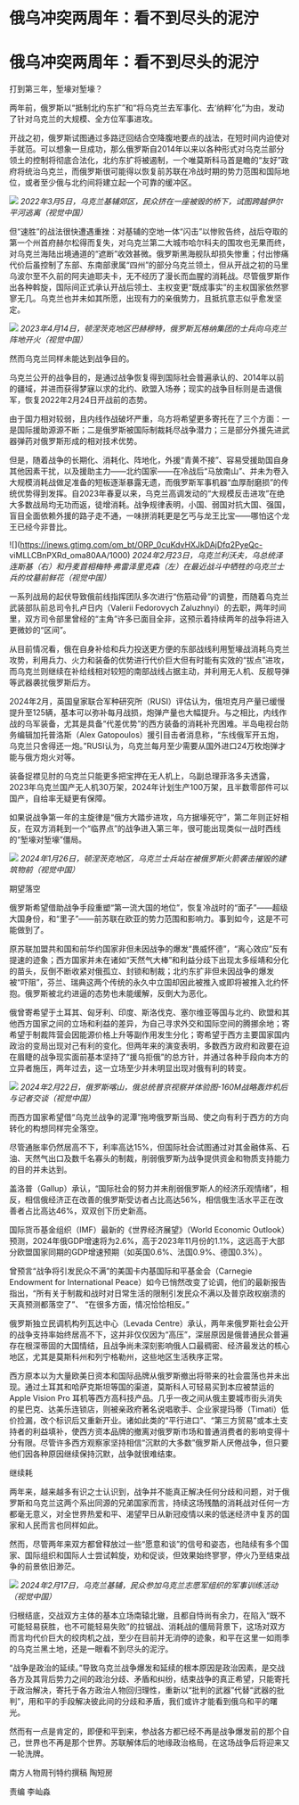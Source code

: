 # 俄乌冲突两周年：看不到尽头的泥泞

# 俄乌冲突两周年：看不到尽头的泥泞

打到第三年，堑壕对堑壕？

两年前，俄罗斯以“抵制北约东扩”和“将乌克兰去军事化、去‘纳粹’化”为由，发动了针对乌克兰的大规模、全方位军事进攻。

开战之初，俄罗斯试图通过多路迂回结合空降腹地要点的战法，在短时间内迫使对手就范。可以想象一旦成功，那么俄罗斯自2014年以来以各种形式对乌克兰部分领土的控制将彻底合法化，北约东扩将被遏制，一个唯莫斯科马首是瞻的“友好”政府将统治乌克兰，而俄罗斯很可能得以恢复前苏联在冷战时期的势力范围和国际地位，或者至少俄与北约间将建立起一个可靠的缓冲区。

![](https://inews.gtimg.com/om_bt/O7DUfWzhyUcrLSWnXDERC8yHAJLEJ8pdsBbvVHM8tomxIAA/1000)
_2022年3月5日，乌克兰基辅郊区，民众挤在一座被毁的桥下，试图跨越伊尔平河逃离（视觉中国）_

但“速胜”的战法很快遭遇重挫：对基辅的空地一体“闪击”以惨败告终，战后夺取的第一个州首府赫尔松得而复失，对乌克兰第二大城市哈尔科夫的围攻也无果而终，对乌克兰海陆出境通道的“遮断”收效甚微。俄罗斯黑海舰队却损失惨重；付出惨痛代价后虽控制了东部、东南部隶属“四州”的部分乌克兰领土，但从开战之初的马里乌波尔至不久前的阿夫迪耶夫卡，无不经历了漫长而血腥的消耗战。尽管俄罗斯作出各种斡旋，国际间正式承认开战后领土、主权变更“既成事实”的主权国家依然寥寥无几。乌克兰也并未如其所愿，出现有力的亲俄势力，且抵抗意志似乎愈发坚定。

![](https://inews.gtimg.com/om_bt/O0fnOwxhBqJEgsoQ5z-8WluTehe19XPBa3SEiMZwcmpRIAA/1000)
_2023年4月14日，顿涅茨克地区巴赫穆特，俄罗斯瓦格纳集团的士兵向乌克兰阵地开火（视觉中国）_

然而乌克兰同样未能达到战争目的。

乌克兰公开的战争目的，是通过战争恢复得到国际社会普遍承认的、2014年以前的疆域，并进而获得梦寐以求的北约、欧盟入场券；现实的战争目标则是击退俄军，恢复2022年2月24日开战前的态势。

由于国力相对较弱，且内线作战破坏严重，乌方将希望更多寄托在了三个方面：一是国际援助源源不断；二是俄罗斯被国际制裁耗尽战争潜力；三是部分外援先进武器弹药对俄罗斯形成的相对技术优势。

但是，随着战争的长期化、消耗化、阵地化，外援“青黄不接”、容易受援助国自身其他因素干扰，以及援助主力——北约国家——在冷战后“马放南山”、并未为卷入大规模消耗战做足准备的短板逐渐暴露无遗，而俄罗斯军事机器“血厚耐磨损”的传统优势得到发挥。自2023年春夏以来，乌克兰高调发动的“大规模反击进攻”在绝大多数战局均无功而返，徒增消耗。战争规律表明，小国、弱国对抗大国、强国，盲目全面依赖外援的路子走不通，一味拼消耗更是乞丐与龙王比宝——哪怕这个龙王已经今非昔比。

![](https://inews.gtimg.com/om_bt/ORP_0cuKdvHXJkDAjDfq2PyeQc-
viMLLCBnPXRd_oma80AA/1000)
_2024年2月23日，乌克兰利沃夫，乌总统泽连斯基（右）和丹麦首相梅特·弗雷泽里克森（左）在最近战斗中牺牲的乌克兰士兵的坟墓前鲜花（视觉中国）_

一系列战局的起伏导致俄前线指挥团队多次进行“伤筋动骨”的调整，而随着乌克兰武装部队前总司令扎卢日内（Valerii Fedorovych
Zaluzhnyi）的去职，两年时间里，双方司令部里曾经的“主角”许多已面目全非，这预示着持续两年的战争将进入更微妙的“区间”。

从目前情况看，俄在自身补给和兵力投送更方便的东部战线利用堑壕战消耗乌克兰攻势，利用兵力、火力和装备的优势进行代价巨大但有时能有实效的“拔点”进攻，而乌克兰则继续在补给线相对较短的南部战线占据主动，并利用无人机、反舰导弹等武器袭扰俄罗斯后方。

2024年2月，英国皇家联合军种研究所（RUSI）评估认为，俄坦克月产量已缓慢提升至125辆，基本可以弥补每月战损，炮弹产量也大幅提升。与之相比，内线作战的乌军装备，尤其是具备“代差优势”的西方装备的消耗补充困难。半岛电视台防务编辑加托普洛斯（Alex
Gatopoulos）援引目击者消息称，“东线俄军开五炮，乌克兰只舍得还一炮。”RUSI认为，乌克兰每月至少需要从国外进口24万枚炮弹才能与俄方炮火对等。

装备捉襟见肘的乌克兰只能更多把宝押在无人机上，乌副总理菲洛多夫透露，2023年乌克兰国产无人机30万架，2024年计划生产100万架，且半数零部件可以国产，自给率无疑更有保障。

如果说战争第一年的主旋律是“俄方大踏步进攻，乌方据壕死守”，第二年则正好相反，在双方消耗到一个“临界点”的战争进入第三年，很可能出现类似一战时西线的“堑壕对堑壕”僵局。

![](https://inews.gtimg.com/om_bt/Ob7AoKbPdCPnl11lyH7zjZRSyAW_VUePwMBwZDz2lEqwwAA/1000)
_2024年1月26日，顿涅茨克地区，乌克兰士兵站在被俄罗斯火箭袭击摧毁的建筑物前（视觉中国）_

期望落空

俄罗斯希望借助战争手段重塑“第一流大国的地位”，恢复冷战时的“面子”——超级大国身份，和“里子”——前苏联在欧亚的势力范围和影响力。事到如今，这是不可能做到了。

原苏联加盟共和国和前华约国家非但未因战争的爆发“畏威怀德”，“离心效应”反有提速的迹象；西方国家并未在诸如“天然气大棒”和利益分歧下出现太多绥靖和分化的苗头，反倒不断收紧对俄孤立、封锁和制裁；北约东扩非但未因战争的爆发被“吓阻”，芬兰、瑞典这两个传统的永久中立国却因此被推入或即将被推入北约怀抱。俄罗斯被北约进逼的态势也未能缓解，反倒大为恶化。

俄曾寄希望于土耳其、匈牙利、印度、斯洛伐克、塞尔维亚等国与北约、欧盟和其他西方国家之间的立场和利益的差异，为自己寻求外交和国际空间的腾挪余地；寄希望于制裁阵营会因能源价格上升等副作用发生分化；寄希望于西方主要国家国内政治的变局出现对己有利的变化。但两年来的演变表明，多数西方政府和政要在迫在眉睫的战争现实面前基本坚持了“援乌拒俄”的总方针，并通过各种手段向本方的立异者施压，两年过去，这一立场至少并未明显出现对俄有利的转变。

![](https://inews.gtimg.com/om_bt/Omn2ceSC7M7ViSWOZPX5gzKVkoWl3NgISQBGe60uLA9YkAA/1000)
_2024年2月22日，俄罗斯喀山，俄总统普京视察并体验图-160M战略轰炸机后与记者交谈（视觉中国）_

而西方国家希望借“乌克兰战争的泥潭”拖垮俄罗斯当局、使之向有利于西方的方向转化的构想同样完全落空。

尽管通胀率仍然居高不下，利率高达15%，但国际社会试图通过对其金融体系、石油、天然气出口及数千名寡头的制裁，削弱俄罗斯为战争提供资金和物质支持能力的目的并未达到。

盖洛普（Gallup）承认，“国际社会的努力并未削弱俄罗斯人的经济乐观情绪”，相反，相信俄经济正在改善的俄罗斯受访者占比高达56%，相信俄生活水平正在改善者占比高达46%，双双创下历史新高。

国际货币基金组织（IMF）最新的《世界经济展望》（World Economic
Outlook）预测，2024年俄GDP增速将为2.6%，高于2023年11月份的1.1%，这远高于大部分欧盟国家同期的GDP增速预期（如英国0.6%、法国0.9%、德国0.3%）。

曾预言“战争将引发民众不满”的美国卡内基国际和平基金会（Carnegie Endowment for International
Peace）如今已悄然改变了论调，他们的最新报告指出，“所有关于制裁和战时对日常生活的限制引发民众不满以及普京政权崩溃的天真预测都落空了”、
“在很多方面，情况恰恰相反。”

俄罗斯独立民调机构列瓦达中心（Levada
Centre）承认，两年来俄罗斯社会公开的战争支持率始终居高不下，这并非仅仅因为“高压”，深层原因是俄普通民众普遍存在根深蒂固的大国情结，且战争尚未深刻影响俄人口最稠密、经济最发达的核心地区，尤其是莫斯科州和列宁格勒州，这些地区生活秩序正常。

西方原本以为大量欧美日资本和国际品牌从俄罗斯撤出将带来的社会震荡也并未出现。通过土耳其和哈萨克斯坦等国的渠道，莫斯科人可轻易买到本应被禁运的Apple
Vision Pro
耳机等西方高科技产品。几乎一夜之间从俄主要城市街头消失的星巴克、达美乐连锁店，则被亲政府著名说唱歌手、企业家提玛蒂（Timati）低价捡漏，改个标识后又重新开业。诸如此类的“平行进口”、“第三方贸易”或本土支持者的利益填补，使西方资本品牌的撤离对俄罗斯市场和普通消费者的影响变得十分有限。尽管许多西方观察家坚持相信“沉默的大多数”俄罗斯人厌倦战争，但只要他们因各种原因继续保持沉默，战争就很难结束。

继续耗

两年来，越来越多有识之士认识到，战争并不能真正解决任何分歧和问题，对于俄罗斯和乌克兰这两个系出同源的兄弟国家而言，持续这场残酷的消耗战对任何一方都毫无意义，对全世界热爱和平、渴望早日从新冠疫情以来的低迷经济中复苏的国家和人民而言也同样如此。

然而，尽管两年来双方都曾释放过一些“愿意和谈”的信号和姿态，也陆续有多个国家、国际组织和国际人士尝试斡旋，劝和促谈，但效果始终寥寥，停火乃至结束战争的前景依旧渺茫。

![](https://inews.gtimg.com/om_bt/OV97zOxfKazWxACVJy4g3DcvLbwZ8Cyo7NXWHBD13A9akAA/1000)
_2024年2月17日，乌克兰基辅，民众参加乌克兰志愿军组织的军事训练活动（视觉中国）_

归根结底，交战双方主体的基本立场南辕北辙，且都自恃尚有余力，在陷入“既不可能轻易获胜，也不可能轻易失败”的拉锯战、消耗战的僵局背景下，这场对双方而言均代价巨大的绞肉机之战，至少在目前并无消停的迹象，和平在这里一如雨季的乌克兰黑土地，还是一眼看不到尽头的泥泞。

“战争是政治的延续。”导致乌克兰战争爆发和延续的根本原因是政治因素，是交战各方及其背后势力之间的政治分歧、矛盾和纠纷，结束战争的真正希望，只能寄托于政治解决，寄托于各方政治人物回归理性，重新以“批判的武器”代替“武器的批判”，用和平的手段解决彼此间的分歧和矛盾，我们或许才能看到俄乌和平的曙光。

然而有一点是肯定的，即便和平到来，参战各方都已经不再是战争爆发前的那个自己，世界也不再是那个世界。苏联解体后的地缘政治格局，在这场战争后将迎来又一轮洗牌。

南方人物周刊特约撰稿 陶短房

责编 李屾淼

